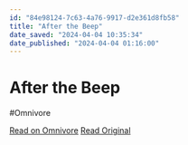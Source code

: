 ```yaml
---
id: "84e98124-7c63-4a76-9917-d2e361d8fb58"
title: "After the Beep"
date_saved: "2024-04-04 10:35:34"
date_published: "2024-04-04 01:16:00"
---
```


# After the Beep
#Omnivore

[Read on Omnivore](https://omnivore.app/me/after-the-beep-18ea876b070)
[Read Original](https://afterthebeep.tel)

